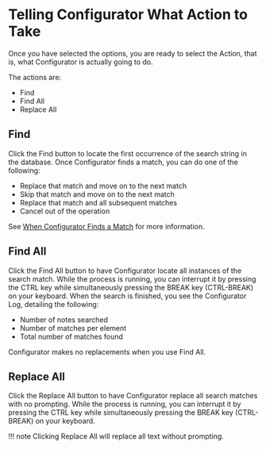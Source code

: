# Telling Configurator What Action to Take

Once you have selected the options, you are ready to select the Action, that is, what Configurator is actually going to do.

The actions are:

* Find
* Find All
* Replace All
 
## Find
Click the Find button to locate the first occurrence of the search string in the database. Once Configurator finds a match, you can do one of the following:

* Replace that match and move on to the next match
* Skip that match and move on to the next match
* Replace that match and all subsequent matches
* Cancel out of the operation

See [When Configurator Finds a Match](match.md) for more information.

## Find All
Click the Find All button to have Configurator locate all instances of the search match. While the process is running, you can interrupt it by pressing the CTRL key while simultaneously pressing the BREAK key (CTRL-BREAK) on your keyboard. When the search is finished, you see the Configurator Log, detailing the following:

* Number of notes searched
* Number of matches per element
* Total number of matches found

Configurator makes no replacements when you use Find All.

## Replace All
Click the Replace All button to have Configurator replace all search matches with no prompting. While the process is running, you can interrupt it by pressing the CTRL key while simultaneously pressing the BREAK key (CTRL-BREAK) on your keyboard.

!!! note
    Clicking Replace All will replace all text without prompting. 
